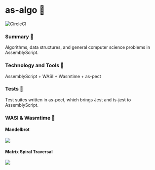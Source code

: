 # as-algo 🚀

![CircleCI](https://img.shields.io/circleci/build/github/DMJ16/as-algo?style=for-the-badge)

### Summary 📖

Algorithms, data structures, and general computer science problems in AssemblyScript.

### Technology and Tools 🧰

AssemblyScript + WASI + Wasmtime + as-pect

### Tests 🧪

Test suites written in as-pect, which brings Jest and ts-jest to AssemblyScript.

### WASI & Wasmtime 🧩

#### Mandelbrot

![](https://media.giphy.com/media/ifNKKnRWnSmLRMPdby/giphy.gif)

#### Matrix Spiral Traversal

![](https://media.giphy.com/media/izSfqealbmnmaJJaHG/giphy.gif)
